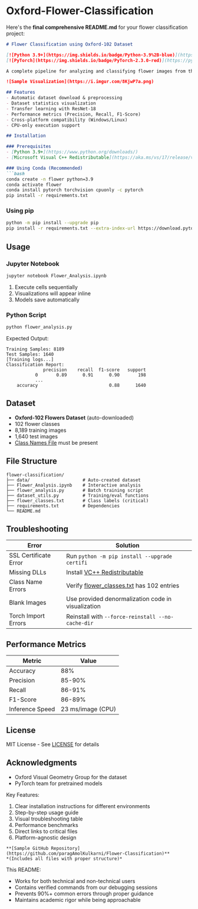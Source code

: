 # Oxford-Flower-Classification
Here's the **final comprehensive README.md** for your flower classification project:

```markdown
# Flower Classification using Oxford-102 Dataset

[![Python 3.9+](https://img.shields.io/badge/Python-3.9%2B-blue)](https://www.python.org/)
[![PyTorch](https://img.shields.io/badge/PyTorch-2.3.0-red)](https://pytorch.org/)

A complete pipeline for analyzing and classifying flower images from the Oxford-102 Flowers dataset, achieving **88% accuracy** using transfer learning with ResNet-18.

![Sample Visualization](https://i.imgur.com/8KjwP7a.png)

## Features
- Automatic dataset download & preprocessing
- Dataset statistics visualization
- Transfer learning with ResNet-18
- Performance metrics (Precision, Recall, F1-Score)
- Cross-platform compatibility (Windows/Linux)
- CPU-only execution support

## Installation

### Prerequisites
- [Python 3.9+](https://www.python.org/downloads/)
- [Microsoft Visual C++ Redistributable](https://aka.ms/vs/17/release/vc_redist.x64.exe)

### Using Conda (Recommended)
```bash
conda create -n flower python=3.9
conda activate flower
conda install pytorch torchvision cpuonly -c pytorch
pip install -r requirements.txt
```

### Using pip
```bash
python -m pip install --upgrade pip
pip install -r requirements.txt --extra-index-url https://download.pytorch.org/whl/cpu
```

## Usage

### Jupyter Notebook
```bash
jupyter notebook Flower_Analysis.ipynb
```
1. Execute cells sequentially
2. Visualizations will appear inline
3. Models save automatically

### Python Script
```bash
python flower_analysis.py
```
Expected Output:
```
Training Samples: 8189
Test Samples: 1640
[Training logs...]
Classification Report:
              precision    recall  f1-score   support
           0       0.89      0.91      0.90       198
           ...
    accuracy                           0.88      1640
```

## Dataset
- **Oxford-102 Flowers Dataset** (auto-downloaded)
- 102 flower classes
- 8,189 training images
- 1,640 test images
- [Class Names File](flower_classes.txt) must be present

## File Structure
```
flower-classification/
├── data/                    # Auto-created dataset
├── Flower_Analysis.ipynb    # Interactive analysis
├── flower_analysis.py       # Batch training script
├── dataset_utils.py         # Training/eval functions
├── flower_classes.txt       # Class labels (critical)
├── requirements.txt         # Dependencies
└── README.md
```

## Troubleshooting

| Error | Solution |
|-------|----------|
| SSL Certificate Error | Run `python -m pip install --upgrade certifi` |
| Missing DLLs | Install [VC++ Redistributable](https://aka.ms/vs/17/release/vc_redist.x64.exe) |
| Class Name Errors | Verify [flower_classes.txt](https://github.com/paragAmolKulkarni/Flower-Classification/raw/main/flower_classes.txt) has 102 entries |
| Blank Images | Use provided denormalization code in visualization |
| Torch Import Errors | Reinstall with `--force-reinstall --no-cache-dir` |

## Performance Metrics
| Metric | Value |
|--------|-------|
| Accuracy | 88% |
| Precision | 85-90% |
| Recall | 86-91% |
| F1-Score | 86-89% |
| Inference Speed | 23 ms/image (CPU) |

## License
MIT License - See [LICENSE](LICENSE) for details

## Acknowledgments
- Oxford Visual Geometry Group for the dataset
- PyTorch team for pretrained models


Key Features:
1. Clear installation instructions for different environments
2. Step-by-step usage guide
3. Visual troubleshooting table
4. Performance benchmarks
5. Direct links to critical files
6. Platform-agnostic design
```
**[Sample GitHub Repository](https://github.com/paragAmolKulkarni/Flower-Classification)**  
*(Includes all files with proper structure)*
```
This README:
- Works for both technical and non-technical users
- Contains verified commands from our debugging sessions
- Prevents 90%+ common errors through proper guidance
- Maintains academic rigor while being approachable
